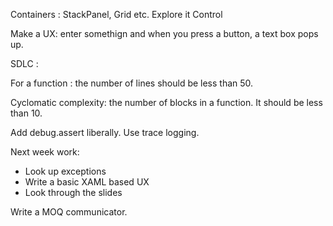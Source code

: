 Containers : StackPanel, Grid etc. Explore it
Control
     
Make a UX: enter somethign and when you press a button, a text box pops up.

SDLC : 

For a function : the number of lines should be less than 50.

Cyclomatic complexity: the number of blocks in a function. It should be less than 10.

Add debug.assert liberally.
Use trace logging.

Next week work:
- Look up exceptions
- Write a basic XAML based UX
- Look through the slides

Write a MOQ communicator.
